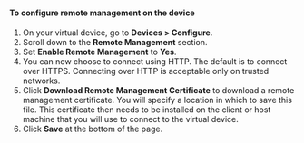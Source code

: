 
#### To configure remote management on the device
1. On your virtual device, go to **Devices > Configure**.
2. Scroll down to the **Remote Management** section.
3. Set **Enable Remote Management** to **Yes**.
4. You can now choose to connect using HTTP. The default is to connect over HTTPS. Connecting over HTTP is acceptable only on trusted networks.
5. Click **Download Remote Management Certificate** to download a remote management certificate. You will specify a location in which to save this file. This certificate then needs to be installed on the client or host machine that you will use to connect to the virtual device.
6. Click **Save** at the bottom of the page.

